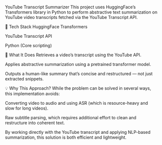 YouTube Transcript Summarizer
This project uses HuggingFace’s Transformers library in Python to perform abstractive text summarization on YouTube video transcripts fetched via the YouTube Transcript API.

🔧 Tech Stack
HuggingFace Transformers

YouTube Transcript API

Python (Core scripting)

🧠 What It Does
Retrieves a video’s transcript using the YouTube API.

Applies abstractive summarization using a pretrained transformer model.

Outputs a human-like summary that’s concise and restructured — not just extracted snippets.

💡 Why This Approach?
While the problem can be solved in several ways, this implementation avoids:

Converting video to audio and using ASR (which is resource-heavy and slow for long videos).

Raw subtitle parsing, which requires additional effort to clean and restructure into coherent text.

By working directly with the YouTube transcript and applying NLP-based summarization, this solution is both efficient and lightweight.
